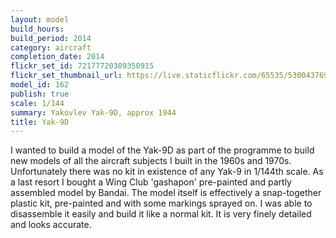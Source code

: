 ```yaml
---
layout: model
build_hours: 
build_period: 2014
category: aircraft
completion_date: 2014
flickr_set_id: 72177720309350915
flickr_set_thumbnail_url: https://live.staticflickr.com/65535/53004376934_6d65ee1c5d_m.jpg
model_id: 162
publish: true
scale: 1/144
summary: Yakovlev Yak-9D, approx 1944
title: Yak-9D
---
```


I wanted to build a model of the Yak-9D as part of the programme to build new models of all the aircraft subjects I built in the 1960s and 1970s. Unfortunately there was no kit in existence of any Yak-9 in 1/144th scale. As a last resort I bought a Wing Club 'gashapon' pre-painted and partly assembled model by Bandai. The model itself is effectively a snap-together plastic kit, pre-painted and with some markings sprayed on. I was able to disassemble it easily and build it like a normal kit. It is very finely detailed and looks accurate.
